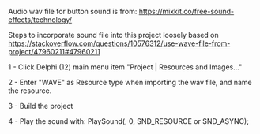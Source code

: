 Audio wav file for button sound is from: https://mixkit.co/free-sound-effects/technology/

Steps to incorporate sound file into this project loosely based on https://stackoverflow.com/questions/10576312/use-wave-file-from-project/47960211#47960211

1 - Click Delphi (12) main menu item "Project | Resources and Images..."

2 - Enter "WAVE" as Resource type when importing the wav file, and name the resource.

3 - Build the project

4 - Play the sound with:     PlaySound(<resource name>, 0, SND_RESOURCE or SND_ASYNC);


